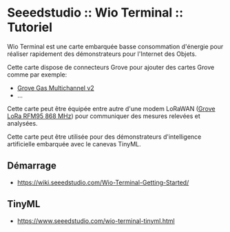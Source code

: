 # Seeedstudio :: Wio Terminal :: Tutoriel 

Wio Terminal est une carte embarquée basse consommation d'énergie pour réaliser rapidement des démonstrateurs pour l'Internet des Objets.

Cette carte dispose de connecteurs Grove pour ajouter des cartes Grove comme par exemple: 
* [Grove Gas Multichannel v2](https://wiki.seeedstudio.com/Grove-Multichannel-Gas-Sensor-V2/)
* ...

Cette carte peut être équipée entre autre d'une modem LoRaWAN ([Grove LoRa RFM95 868 MHz](https://wiki.seeedstudio.com/Grove_LoRa_Radio/)) pour communiquer des mesures relevées et analysées.

Cette carte peut être utilisée pour des démonstrateurs d'intelligence artificielle embarquée avec le canevas TinyML.

## Démarrage

* https://wiki.seeedstudio.com/Wio-Terminal-Getting-Started/


## TinyML

* https://www.seeedstudio.com/wio-terminal-tinyml.html



